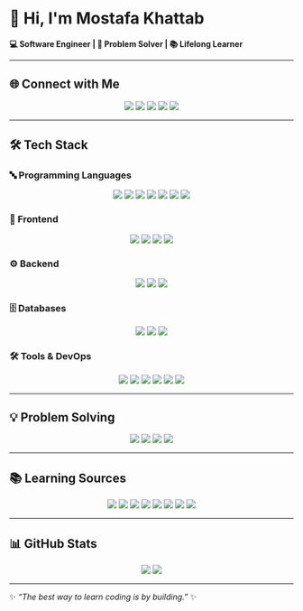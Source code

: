 # 👋 Hi, I'm Mostafa Khattab  

**💻 Software Engineer | 🚀 Problem Solver | 📚 Lifelong Learner**

---

## 🌐 Connect with Me  

<p align="center">
  <a href="https://www.linkedin.com/in/mostafa-mohamed-b6aa8a275/"><img src="https://img.shields.io/badge/-LinkedIn-0077B5?style=for-the-badge&logo=linkedin&logoColor=white"/></a>
  <a href="https://www.facebook.com/profile.php?id=100015362012727"><img src="https://img.shields.io/badge/-Facebook-1877F2?style=for-the-badge&logo=facebook&logoColor=white"/></a>
  <a href="mailto:maaastafakhatab200@gmail.com"><img src="https://img.shields.io/badge/-Gmail-D14836?style=for-the-badge&logo=gmail&logoColor=white"/></a>
  <a href="tel:+01008603339"><img src="https://img.shields.io/badge/-WhatsApp-25D366?style=for-the-badge&logo=whatsapp&logoColor=white"/></a>
  <a href="https://www.instagram.com/mostafakhat13/"><img src="https://img.shields.io/badge/-Instagram-E4405F?style=for-the-badge&logo=instagram&logoColor=white"/></a>
</p>

---

## 🛠️ Tech Stack  

### 🔤 Programming Languages  
<p align="center">
  <img src="https://img.shields.io/badge/-JavaScript-333?style=for-the-badge&logo=javascript&logoColor=F7DF1E"/>
  <img src="https://img.shields.io/badge/-TypeScript-3178C6?style=for-the-badge&logo=typescript&logoColor=white"/>
  <img src="https://img.shields.io/badge/-Python-3670A0?style=for-the-badge&logo=python&logoColor=ffdd54"/>
  <img src="https://img.shields.io/badge/-C-00599C?style=for-the-badge&logo=c&logoColor=white"/>
  <img src="https://img.shields.io/badge/-Java-ED8B00?style=for-the-badge&logo=java&logoColor=white"/>
  <img src="https://img.shields.io/badge/-C%23-239120?style=for-the-badge&logo=csharp&logoColor=white"/>
  <img src="https://img.shields.io/badge/-C++-00599C?style=for-the-badge&logo=cplusplus&logoColor=white"/>
</p>

### 🎨 Frontend  
<p align="center">
  <img src="https://img.shields.io/badge/-HTML5-E34F26?style=for-the-badge&logo=html5&logoColor=white"/>
  <img src="https://img.shields.io/badge/-CSS3-1572B6?style=for-the-badge&logo=css3&logoColor=white"/>
  <img src="https://img.shields.io/badge/-React-20232A?style=for-the-badge&logo=react&logoColor=61DAFB"/>
  <img src="https://img.shields.io/badge/-Tailwind_CSS-38B2AC?style=for-the-badge&logo=tailwind-css&logoColor=white"/>
</p>

### ⚙️ Backend  
<p align="center">
  <img src="https://img.shields.io/badge/-.NET-512BD4?style=for-the-badge&logo=dotnet&logoColor=white"/>
  <img src="https://img.shields.io/badge/-Node.js-339933?style=for-the-badge&logo=nodedotjs&logoColor=white"/>
  <img src="https://img.shields.io/badge/-Express.js-000000?style=for-the-badge&logo=express&logoColor=white"/>
</p>

### 🗄 Databases  
<p align="center">
  <img src="https://img.shields.io/badge/-SQL_Server-CC2927?style=for-the-badge&logo=microsoftsqlserver&logoColor=white"/>
  <img src="https://img.shields.io/badge/-MongoDB-4EA94B?style=for-the-badge&logo=mongodb&logoColor=white"/>
  <img src="https://img.shields.io/badge/-PostgreSQL-4169E1?style=for-the-badge&logo=postgresql&logoColor=white"/>
</p>

### 🛠 Tools & DevOps  
<p align="center">
  <img src="https://img.shields.io/badge/-Git-F05033?style=for-the-badge&logo=git&logoColor=white"/>
  <img src="https://img.shields.io/badge/-GitHub-121011?style=for-the-badge&logo=github&logoColor=white"/>
  <img src="https://img.shields.io/badge/-Docker-2496ED?style=for-the-badge&logo=docker&logoColor=white"/>
  <img src="https://img.shields.io/badge/-VS_Code-0078d7?style=for-the-badge&logo=visual-studio-code&logoColor=white"/>
  <img src="https://img.shields.io/badge/-Visual_Studio-5C2D91?style=for-the-badge&logo=visual-studio&logoColor=white"/>
  <img src="https://img.shields.io/badge/-Notion-000000?style=for-the-badge&logo=notion&logoColor=white"/>
</p>

---

## 💡 Problem Solving  

<p align="center">
  <a href="https://atcoder.jp/users/khattab"><img src="https://img.shields.io/badge/-AtCoder-1F8ACB?style=for-the-badge&logo=atcoder&logoColor=white"/></a>
  <a href="https://codeforces.com/profile/Khattaab"><img src="https://img.shields.io/badge/-Codeforces-445f9d?style=for-the-badge&logo=codeforces&logoColor=white"/></a>
  <a href="https://leetcode.com/"><img src="https://img.shields.io/badge/-LeetCode-FFA116?style=for-the-badge&logo=leetcode&logoColor=white"/></a>
  <a href="https://www.codechef.com/users/"><img src="https://img.shields.io/badge/-CodeChef-5B4638?style=for-the-badge&logo=codechef&logoColor=white"/></a>
</p>

---

## 📚 Learning Sources  

<p align="center">
  <img src="https://img.shields.io/badge/-ChatGPT-74aa9c?style=for-the-badge&logo=openai&logoColor=white"/>
  <img src="https://img.shields.io/badge/-MDN_Web_Docs-black?style=for-the-badge&logo=mdnwebdocs&logoColor=white"/>
  <img src="https://img.shields.io/badge/-Udacity-15B8E6?style=for-the-badge&logo=udacity&logoColor=white"/>
  <img src="https://img.shields.io/badge/-FreeCodeCamp-0A0A23?style=for-the-badge&logo=freecodecamp&logoColor=green"/>
  <img src="https://img.shields.io/badge/-Udemy-A435F0?style=for-the-badge&logo=udemy&logoColor=white"/>
  <img src="https://img.shields.io/badge/-StackOverflow-FE7A16?style=for-the-badge&logo=stackoverflow&logoColor=white"/>
  <img src="https://img.shields.io/badge/-GeeksforGeeks-35914c?style=for-the-badge&logo=geeksforgeeks&logoColor=white"/>
  <img src="https://img.shields.io/badge/-YouTube-FF0000?style=for-the-badge&logo=youtube&logoColor=white"/>
</p>

---

## 📊 GitHub Stats  

<p align="center">
  <img src="https://streak-stats.demolab.com?user=Mostafa-khatab&theme=nightowl&hide_border=true"/>
  <img src="https://github-readme-stats.vercel.app/api/top-langs/?username=Mostafa-khatab&theme=nightowl&hide_border=true&layout=compact"/>
</p>

---

✨ *“The best way to learn coding is by building.”* ✨
